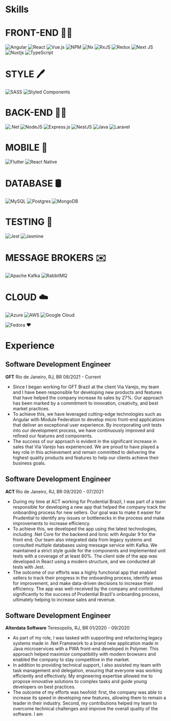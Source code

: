 # Skills

# FRONT-END 👨‍💻
 ![Angular](https://img.shields.io/badge/angular-%23DD0031.svg?style=for-the-badge&logo=angular&logoColor=white) ![React](https://img.shields.io/badge/react-%2320232a.svg?style=for-the-badge&logo=react&logoColor=%2361DAFB) ![Vue.js](https://img.shields.io/badge/vuejs-%2335495e.svg?style=for-the-badge&logo=vuedotjs&logoColor=%234FC08D) ![NPM](https://img.shields.io/badge/NPM-%23CB3837.svg?style=for-the-badge&logo=npm&logoColor=white) ![Nx](https://img.shields.io/badge/nx-143055?style=for-the-badge&logo=nx&logoColor=white) ![RxJS](https://img.shields.io/badge/rxjs-%23B7178C.svg?style=for-the-badge&logo=reactivex&logoColor=white) ![Redux](https://img.shields.io/badge/redux-%23593d88.svg?style=for-the-badge&logo=redux&logoColor=white) ![Next JS](https://img.shields.io/badge/Next-black?style=for-the-badge&logo=next.js&logoColor=white) ![Nuxtjs](https://img.shields.io/badge/Nuxt-002E3B?style=for-the-badge&logo=nuxtdotjs&logoColor=#00DC82) ![TypeScript](https://img.shields.io/badge/typescript-%23007ACC.svg?style=for-the-badge&logo=typescript&logoColor=white)

# STYLE 🖊️

![SASS](https://img.shields.io/badge/SASS-hotpink.svg?style=for-the-badge&logo=SASS&logoColor=white) ![Styled Components](https://img.shields.io/badge/styled--components-DB7093?style=for-the-badge&logo=styled-components&logoColor=white)

# BACK-END 👨‍💻

 ![.Net](https://img.shields.io/badge/.NET-5C2D91?style=for-the-badge&logo=.net&logoColor=white) ![NodeJS](https://img.shields.io/badge/node.js-6DA55F?style=for-the-badge&logo=node.js&logoColor=white) ![Express.js](https://img.shields.io/badge/express.js-%23404d59.svg?style=for-the-badge&logo=express&logoColor=%2361DAFB) ![NestJS](https://img.shields.io/badge/nestjs-%23E0234E.svg?style=for-the-badge&logo=nestjs&logoColor=white) ![Java](https://img.shields.io/badge/java-%23ED8B00.svg?style=for-the-badge&logo=openjdk&logoColor=white) ![Laravel](https://img.shields.io/badge/laravel-%23FF2D20.svg?style=for-the-badge&logo=laravel&logoColor=white)

# MOBILE 📱

 ![Flutter](https://img.shields.io/badge/Flutter-%2302569B.svg?style=for-the-badge&logo=Flutter&logoColor=white)	 ![React Native](https://img.shields.io/badge/react_native-%2320232a.svg?style=for-the-badge&logo=react&logoColor=%2361DAFB)

# DATABASE 🛢️

![MySQL](https://img.shields.io/badge/mysql-%2300f.svg?style=for-the-badge&logo=mysql&logoColor=white) ![Postgres](https://img.shields.io/badge/postgres-%23316192.svg?style=for-the-badge&logo=postgresql&logoColor=white) ![MongoDB](https://img.shields.io/badge/MongoDB-%234ea94b.svg?style=for-the-badge&logo=mongodb&logoColor=white)

# TESTING 🧪

![Jest](https://img.shields.io/badge/-jest-%23C21325?style=for-the-badge&logo=jest&logoColor=white) ![Jasmine](https://img.shields.io/badge/jasmine-%238A4182.svg?style=for-the-badge&logo=jasmine&logoColor=white)

# MESSAGE BROKERS ✉️

 ![Apache Kafka](https://img.shields.io/badge/Apache%20Kafka-000?style=for-the-badge&logo=apachekafka)  ![RabbitMQ](https://img.shields.io/badge/Rabbitmq-FF6600?style=for-the-badge&logo=rabbitmq&logoColor=white)

# CLOUD ☁️

![Azure](https://img.shields.io/badge/azure-%230072C6.svg?style=for-the-badge&logo=microsoftazure&logoColor=white) 	![AWS](https://img.shields.io/badge/AWS-%23FF9900.svg?style=for-the-badge&logo=amazon-aws&logoColor=white) ![Google Cloud](https://img.shields.io/badge/GoogleCloud-%234285F4.svg?style=for-the-badge&logo=google-cloud&logoColor=white)


![Fedora](https://img.shields.io/badge/Fedora-294172?style=for-the-badge&logo=fedora&logoColor=white) ❤️

# Experience

## Software Development Engineer
**GFT**
Rio de Janeiro, RJ, BR
08/2021 - Current

- Since I began working for GFT Brazil at the client Via Varejo, my team and I have been responsible for developing new products and features that have helped the company increase its sales by 27%. Our approach has been marked by a commitment to innovation, creativity, and best market practices.
- To achieve this, we have leveraged cutting-edge technologies such as Angular with Module Federation to develop micro front-end applications that deliver an exceptional user experience. By incorporating unit tests into our development process, we have continuously improved and refined our features and components.
- The success of our approach is evident in the significant increase in sales that Via Varejo has experienced. We are proud to have played a key role in this achievement and remain committed to delivering the highest quality products and features to help our clients achieve their business goals.

## Software Development Engineer
**ACT**
Rio de Janeiro, RJ, BR
09/2020 - 07/2021

- During my time at ACT working for Prudential Brazil, I was part of a team responsible for developing a new app that helped the company track the onboarding process for new sellers. Our goal was to make it easier for Prudential to identify any issues or bottlenecks in the process and make improvements to increase efficiency.
- To achieve this, we developed the app using the latest technologies, including .Net Core for the backend and Ionic with Angular 9 for the front end. Our team also integrated data from legacy systems and consulted multiple databases using message service with Kafka. We maintained a strict style guide for the components and implemented unit tests with a coverage of at least 80%. The client side of the app was developed in React using a modern structure, and we conducted all tests with Jest.
- The outcome of our efforts was a highly functional app that enabled sellers to track their progress in the onboarding process, identify areas for improvement, and make data-driven decisions to increase their efficiency. The app was well-received by the company and contributed significantly to the success of Prudential Brazil's onboarding process, ultimately helping to increase sales and revenue.

## Software Development Engineer
**Alterdata Software**
Teresopolis, RJ, BR
01/2020 - 09/2020

- As part of my role, I was tasked with supporting and refactoring legacy systems made in .Net Framework to a brand new application made in Java microservices with a PWA front-end developed in Polymer. This approach helped maximize compatibility with modern browsers and enabled the company to stay competitive in the market.
- In addition to providing technical support, I also assisted my team with task management and delegation, ensuring that everyone was working efficiently and effectively. My engineering expertise allowed me to propose innovative solutions to complex tasks and guide young developers on best practices.
- The outcome of my efforts was twofold: first, the company was able to increase its speed in developing new features, allowing them to remain a leader in their industry. Second, my contributions helped my team to overcome technical challenges and improve the overall quality of the software. I am